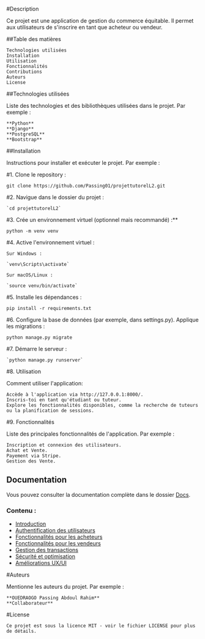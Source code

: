#Description    

Ce projet est une application de gestion du commerce équitable. Il permet aux utilisateurs de s'inscrire en tant que acheteur ou vendeur.

##Table des matières

    Technologies utilisées
    Installation
    Utilisation
    Fonctionnalités
    Contributions
    Auteurs
    License

##Technologies utilisées

Liste des technologies et des bibliothèques utilisées dans le projet. Par exemple :

    **Python**
    **Django**
    **PostgreSQL**
    **Bootstrap**
    
##Installation

Instructions pour installer et exécuter le projet. Par exemple :

#1. Clone le repository :

   
  `git clone https://github.com/Passing01/projettutorelL2.git`

#2. Navigue dans le dossier du projet :


    `cd projettutorelL2`

#3. Crée un environnement virtuel (optionnel mais recommandé) :**


`python -m venv venv`

#4. Active l'environnement virtuel :

    Sur Windows :

    `venv\Scripts\activate`

    Sur macOS/Linux :

    `source venv/bin/activate`

#5. Installe les dépendances :

`pip install -r requirements.txt`

#6. Configure la base de données (par exemple, dans settings.py).
Applique les migrations :

`python manage.py migrate`

#7. Démarre le serveur :

    `python manage.py runserver`

#8. Utilisation

Comment utiliser l'application:

    Accède à l'application via http://127.0.0.1:8000/.
    Inscris-toi en tant qu'étudiant ou tuteur.
    Explore les fonctionnalités disponibles, comme la recherche de tuteurs ou la planification de sessions.

#9. Fonctionnalités

Liste des principales fonctionnalités de l'application. Par exemple :

    Inscription et connexion des utilisateurs.
    Achat et Vente.
    Payement via Stripe.
    Gestion des Vente.
## Documentation

Vous pouvez consulter la documentation complète dans le dossier [Docs](./Docs).

### Contenu :
- [Introduction](./Docs/introduction.md)
- [Authentification des utilisateurs](./Docs/user_authentication.md)
- [Fonctionnalités pour les acheteurs](./Docs/buyer_features.md)
- [Fonctionnalités pour les vendeurs](./Docs/seller_features.md)
- [Gestion des transactions](./Docs/transaction_management.md)
- [Sécurité et optimisation](./Docs/security_and_optimization.md)
- [Améliorations UX/UI](./Docs/ux_ui_improvements.md)

#Auteurs

Mentionne les auteurs du projet. Par exemple :

    **OUEDRAOGO Passing Abdoul Rahim**
    **Collaborateur**

#License


    Ce projet est sous la licence MIT - voir le fichier LICENSE pour plus de détails.
